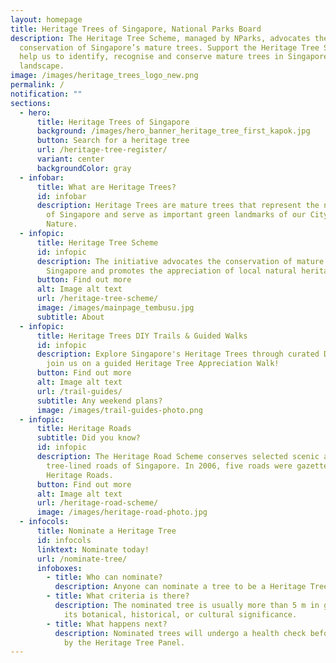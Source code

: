 ```yaml
---
layout: homepage
title: Heritage Trees of Singapore, National Parks Board
description: The Heritage Tree Scheme, managed by NParks, advocates the
  conservation of Singapore’s mature trees. Support the Heritage Tree Scheme and
  help us to identify, recognise and conserve mature trees in Singapore’s
  landscape.
image: /images/heritage_trees_logo_new.png
permalink: /
notification: ""
sections:
  - hero:
      title: Heritage Trees of Singapore
      background: /images/hero_banner_heritage_tree_first_kapok.jpg
      button: Search for a heritage tree
      url: /heritage-tree-register/
      variant: center
      backgroundColor: gray
  - infobar:
      title: What are Heritage Trees?
      id: infobar
      description: Heritage Trees are mature trees that represent the natural heritage
        of Singapore and serve as important green landmarks of our City in
        Nature.
  - infopic:
      title: Heritage Tree Scheme
      id: infopic
      description: The initiative advocates the conservation of mature trees in
        Singapore and promotes the appreciation of local natural heritage.
      button: Find out more
      alt: Image alt text
      url: /heritage-tree-scheme/
      image: /images/mainpage_tembusu.jpg
      subtitle: About
  - infopic:
      title: Heritage Trees DIY Trails & Guided Walks
      id: infopic
      description: Explore Singapore's Heritage Trees through curated DIY trails or
        join us on a guided Heritage Tree Appreciation Walk!
      button: Find out more
      alt: Image alt text
      url: /trail-guides/
      subtitle: Any weekend plans?
      image: /images/trail-guides-photo.png
  - infopic:
      title: Heritage Roads
      subtitle: Did you know?
      id: infopic
      description: The Heritage Road Scheme conserves selected scenic and significant
        tree-lined roads of Singapore. In 2006, five roads were gazetted as
        Heritage Roads.
      button: Find out more
      alt: Image alt text
      url: /heritage-road-scheme/
      image: /images/heritage-road-photo.jpg
  - infocols:
      title: Nominate a Heritage Tree
      id: infocols
      linktext: Nominate today!
      url: /nominate-tree/
      infoboxes:
        - title: Who can nominate?
          description: Anyone can nominate a tree to be a Heritage Tree.
        - title: What criteria is there?
          description: The nominated tree is usually more than 5 m in girth and noted for
            its botanical, historical, or cultural significance.
        - title: What happens next?
          description: Nominated trees will undergo a health check before being considered
            by the Heritage Tree Panel.
---
```


